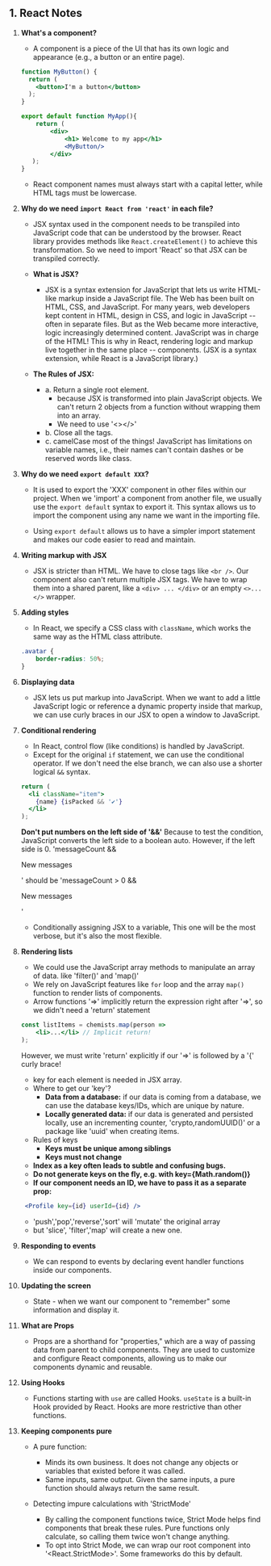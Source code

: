 ## 1. React Notes

1. **What's a component?**
    - A component is a piece of the UI that has its own logic and appearance (e.g., a button or an entire page).
    ```jsx
    function MyButton() {
      return (
        <button>I'm a button</button>
      );
    }

    export default function MyApp(){
        return (
            <div>
                <h1> Welcome to my app</h1>
                <MyButton/>
            </div>
       );
    }
    ```
    -  React component names must always start with a capital letter, while HTML tags must be lowercase.

2. **Why do we need `import React from 'react'` in each file?**
    - JSX syntax used in the component needs to be transpiled into JavaScript code that can be understood by the browser. React library provides methods like `React.createElement()` to achieve this transformation. So we need to import 'React' so that JSX can be transpiled correctly.

    - **What is JSX?**
        - JSX is a syntax extension for JavaScript that lets us write HTML-like markup inside a JavaScript file. The Web has been built on HTML, CSS, and JavaScript. For many years, web developers kept content in HTML, design in CSS, and logic in JavaScript -- often in separate files. But as the Web became more interactive, logic increasingly determined content. JavaScript was in charge of the HTML! This is why in React, rendering logic and markup live together in the same place -- components. (JSX is a syntax extension, while React is a JavaScript library.)

    - **The Rules of JSX:**
        - a. Return a single root element.
            - because JSX is transformed into plain JavaScript objects. We can't return 2 objects from a function without wrapping
              them into an array.
            - We need to use '<></>'
        - b. Close all the tags.
        - c. camelCase most of the things! JavaScript has limitations on variable names, i.e., their names can't contain dashes or be reserved words like class.

3. **Why do we need `export default XXX`?**
    - It is used to export the 'XXX' component in other files within our project. When we 'import' a component from another file, we usually use the `export default` syntax to export it. This syntax allows us to import the component using any name we want in the importing file.

    - Using `export default` allows us to have a simpler import statement and makes our code easier to read and maintain.

4. **Writing markup with JSX**
    - JSX is stricter than HTML. We have to close tags like `<br />`. Our component also can't return multiple JSX tags. We have to wrap them into a shared parent, like a `<div> ... </div>` or an empty `<>...</>` wrapper.

5. **Adding styles**
    - In React, we specify a CSS class with `className`, which works the same way as the HTML class attribute.

    ```css
    .avatar {
        border-radius: 50%;
    }
    ```

6. **Displaying data**
    - JSX lets us put markup into JavaScript. When we want to add a little JavaScript logic or reference a dynamic property inside that markup, we can use curly braces in our JSX to open a window to JavaScript.

7. **Conditional rendering**
    - In React, control flow (like conditions) is handled by JavaScript.
    - Except for the original `if` statement, we can use the conditional operator. If we don't need the else branch, we can also use a shorter logical `&&` syntax.
    ```jsx
   return (
      <li className="item">
        {name} {isPacked && '✔'}
      </li>
    );
    ```
   **Don't put numbers on the left side of '&&'**
    Because to test the condition, JavaScript converts the left side to a boolean auto. However, if the left side is 0.
    'messageCount && <p>New messages</p>' should be 'messageCount > 0 && <p>New messages</p>'
    - Conditionally assigning JSX to a variable, This one will be the most verbose, but it's also the most flexible.
    
8. **Rendering lists**
    - We could use the JavaScript array methods to manipulate an array of data. like 'filter()' and 'map()'
    - We rely on JavaScript features like `for` loop and the array `map()` function to render lists of components.
    - Arrow functions '=>' implicitly return the expression right after '=>', so we didn't need a 'return' statement
    ``` jsx
    const listItems = chemists.map(person =>
        <li>...</li> // Implicit return!
    );
    ```
   However, we must write 'return' explicitly if our '=>' is followed by a '{' curly brace!
    - key for each element is needed in JSX array.
   - Where to get our 'key'?
     - **Data from a database:** if our data is coming from a database, we can use the database keys/IDs, which are unique by nature.
     - **Locally generated data:** if our data is generated and persisted locally, use an incrementing counter, 'crypto,randomUUID()' or a package like 'uuid' when creating items.
   - Rules of keys
     - **Keys must be unique among siblings**
     - **Keys must not change**
   - **Index as a key often leads to subtle and confusing bugs.**
   - **Do not generate keys on the fly, e.g. with key={Math.random()}**
   - **If our component needs an ID, we have to pass it as a separate prop:**
   ``` jsx
    <Profile key={id} userId={id} />
   ```
   
   - 'push','pop','reverse','sort' will 'mutate' the original array
   - but 'slice', 'filter','map' will create a new one. 

9. **Responding to events**
    - We can respond to events by declaring event handler functions inside our components.

10. **Updating the screen**
    - State - when we want our component to "remember" some information and display it.

11. **What are Props**
    - Props are a shorthand for "properties," which are a way of passing data from parent to child components. They are used to customize and configure React components, allowing us to make our components dynamic and reusable.

12. **Using Hooks**
    - Functions starting with `use` are called Hooks. `useState` is a built-in Hook provided by React. Hooks are more restrictive than other functions.

13. **Keeping components pure**
    - A pure function:
        - Minds its own business. It does not change any objects or variables that existed before it was called.
        - Same inputs, same output. Given the same inputs, a pure function should always return the same result.

    - Detecting impure calculations with 'StrictMode'
      - By calling the component functions twice, Strict Mode helps find components that break these rules. Pure functions only calculate, so calling them twice won't change anything.
      - To opt into Strict Mode, we can wrap our root component into '<React.StrictMode>'. Some frameworks do this by default.
    


